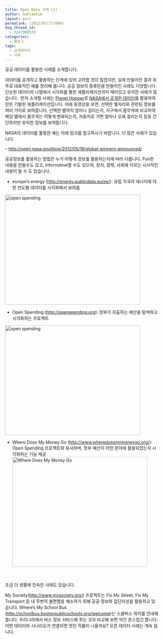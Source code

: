 ```yaml
---
title: Open Data 사례 (1)
author: haklaekim
layout: post
permalink: /2012/07/17/600/
dsq_thread_id:
  - 3247900539
categories:
  - 블로그
tags:
  - 공개데이터
  - 사례
---
```

공공 데이터를 활용한 사례를 소개합니다.

데이터를 공개하고 활용하는 단계에 있어 고려할 것이 많겠지만, 실제 만들어진 결과 위주로 대표적인 예를 정리해 봅니다. 공공 정보의 종류만큼 만들어진 사례도 다양합니다. 단순한 데이터의 나열에서 시각화를 통한 애플리케이션까지 재미있고 유익한 사례가 많습니다.  먼저 소개할 사례는 <a title="planethopper" href="http://www.planethopper.co.uk/systems/" target="_blank">Planet Hopper</a>로 <a title="open nasa" href="http://open.nasa.gov" target="_blank">NASA에서 공개한 데이터</a>를 활용하여 만든 기발한 애플리케이션입니다. 아래 동영상을 보면, 선택한 별자리와 관련된 정보를 여러 가지로 보여줍니다. 선택한 별까지 얼마나 걸리는지, 지구에서 몸무게에 비교하여 해당 별에서 몸무게는 어떻게 변화되는지, 자동차로 가면 얼마나 오래 걸리는지 등등 간단하지만 유익한 정보를 보여줍니다.

NASA의 데이터를 활용한 예는 아래 링크를 참고하시기 바랍니다. 더 많은 사례가 있습니다.

&#8211; <a href="http://open.nasa.gov/blog/2012/05/18/global-winners-announced/" target="_blank">http://open.nasa.gov/blog/2012/05/18/global-winners-announced/</a>

공공정보를 활용하는 방법은 누가 어떻게 정보를 활용하는지에 따라 다릅니다. Fun한 내용을 만들수도 있고, informative할 수도 있으며, 정치, 경제, 사회에 이르는 시사적인 내용이 될 수 도 있습니다.

*   europe&#8217;s energy (<a href="http://energy.publicdata.eu/ee/" target="_blank">http://energy.publicdata.eu/ee/</a>): 유럽 각국의 에너지에 대한 연도별 데이터를 시각화해서 보여줌

<img class="aligncenter" src="http://infosthetics.com/archives/europe_energy2.jpg" alt="open spending" width="444" height="360" />

*   Open Spending (<a href="http://openspending.org/" target="_blank">http://openspending.org</a>): 정부가 지출하는 예산을 탐색하고 시각화하는 프로젝트

<img class="aligncenter" src="http://blog.okfn.org/files/2011/06/OpenSpending1.png" alt="open spending" width="444" height="360" />

*   Where Does My Money Go (<a href="http://www.wheredoesmymoneygo.org/" target="_blank">http://www.wheredoesmymoneygo.org/</a>): Open Spending 프로젝트와 유사하며, 정부 예산이 어떤 분야에 활용되었는지 시각화하는 기능 제공  
    <img class="aligncenter" src="http://visually.visually.netdna-cdn.com/WhereDoesMyMoneyGo_4ebf317f680f4_w735.JPG" alt="Where Does My Money Go" width="444" height="360" />

&nbsp;

조금 더 생활에 친숙한 사례도 있습니다.

My Society(<a href="http://www.mysociety.org/" target="_blank">http://www.mysociety.org/</a>) 프로젝트는 Fix My Street, Fix My Transport 등 내 주변의 불편함을 해소하기 위해 공공 정보와 집단지성을 활용하고 있습니다. Where&#8217;s My School Bus (<a href="http://schoolbus.bostonpublicschools.org/welcome" target="_blank">http://schoolbus.bostonpublicschools.org/welcome</a>)는 스쿨버스 위치를 안내해 줍니다. 우리나라에서 버스 정보 서비스해 주는 것과 비교해 보면 약간 촌스럽긴 합니다. 어떤 데이터와 시나리오가 연결되면 멋진 작품이 나올까요? 오픈 데이터 사례는 계속 됩니다.